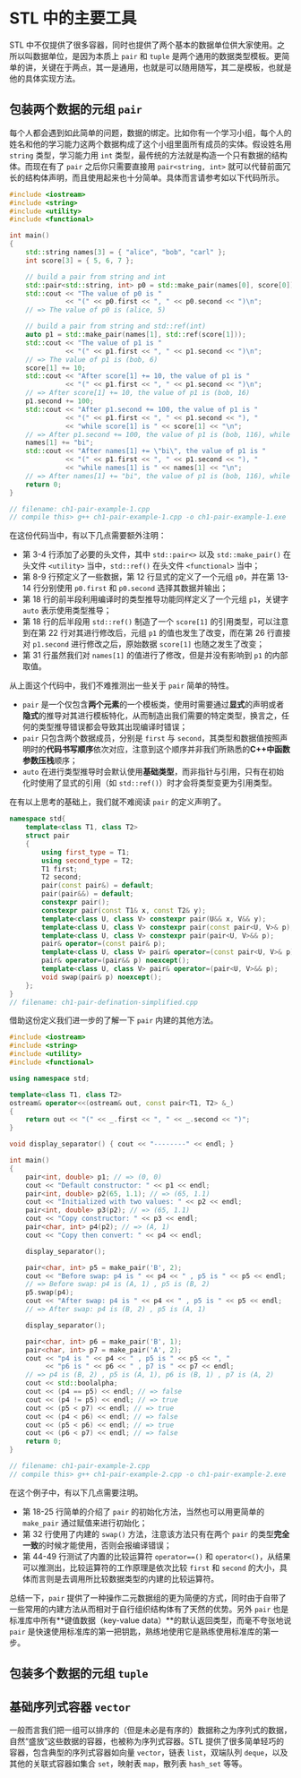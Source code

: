 STL 中的主要工具
========================================

STL 中不仅提供了很多容器，同时也提供了两个基本的数据单位供大家使用。之所以叫数据单位，是因为本质上 `pair` 和 `tuple` 是两个通用的数据类型模板。更简单的讲，关键在于两点，其一是通用，也就是可以随用随写，其二是模板，也就是他的具体实现方法。

## 包装两个数据的元组 `pair`

每个人都会遇到如此简单的问题，数据的绑定。比如你有一个学习小组，每个人的姓名和他的学习能力这两个数据构成了这个小组里面所有成员的实体。假设姓名用 `string` 类型，学习能力用 `int` 类型，最传统的方法就是构造一个只有数据的结构体。而现在有了 `pair` 之后你只需要直接用 `pair<string, int>` 就可以代替前面冗长的结构体声明，而且使用起来也十分简单。具体而言请参考如以下代码所示。

```cpp
#include <iostream>
#include <string>
#include <utility>
#include <functional>

int main()
{
    std::string names[3] = { "alice", "bob", "carl" };
    int score[3] = { 5, 6, 7 };

    // build a pair from string and int
    std::pair<std::string, int> p0 = std::make_pair(names[0], score[0]);
    std::cout << "The value of p0 is "
              << "(" << p0.first << ", " << p0.second << ")\n";
    // => The value of p0 is (alice, 5)

    // build a pair from string and std::ref(int)
    auto p1 = std::make_pair(names[1], std::ref(score[1]));
    std::cout << "The value of p1 is "
              << "(" << p1.first << ", " << p1.second << ")\n";
    // => The value of p1 is (bob, 6)
    score[1] += 10;
    std::cout << "After score[1] += 10, the value of p1 is "
              << "(" << p1.first << ", " << p1.second << ")\n";
    // => After score[1] += 10, the value of p1 is (bob, 16)
    p1.second += 100;
    std::cout << "After p1.second += 100, the value of p1 is "
              << "(" << p1.first << ", " << p1.second << "), "
              << "while score[1] is " << score[1] << "\n";
    // => After p1.second += 100, the value of p1 is (bob, 116), while score[1] is 116
    names[1] += "bi";
    std::cout << "After names[1] += \"bi\", the value of p1 is "
              << "(" << p1.first << ", " << p1.second << "), "
              << "while names[1] is " << names[1] << "\n";
    // => After names[1] += "bi", the value of p1 is (bob, 116), while names[1] is bobbi
    return 0;
}

// filename: ch1-pair-example-1.cpp
// compile this> g++ ch1-pair-example-1.cpp -o ch1-pair-example-1.exe
```

在这份代码当中，有以下几点需要额外注明：

* 第 3-4 行添加了必要的头文件，其中 `std::pair<>` 以及 `std::make_pair()` 在头文件 `<utility>` 当中，`std::ref()` 在头文件 `<functional>` 当中；
* 第 8-9 行预定义了一些数据，第 12 行显式的定义了一个元组 `p0`，并在第 13-14 行分别使用 `p0.first` 和 `p0.second` 选择其数据并输出；
* 第 18 行的前半段利用编译时的类型推导功能同样定义了一个元组 `p1`，关键字 `auto` 表示使用类型推导；
* 第 18 行的后半段用 `std::ref()` 制造了一个 `score[1]` 的引用类型，可以注意到在第 22 行对其进行修改后，元组 `p1` 的值也发生了改变，而在第 26 行直接对 `p1.second` 进行修改之后，原始数据 `score[1]` 也随之发生了改变；
* 第 31 行虽然我们对 `names[1]` 的值进行了修改，但是并没有影响到 `p1` 的内部取值。

从上面这个代码中，我们不难推测出一些关于 `pair` 简单的特性。

* `pair` 是一个仅包含**两个元素**的一个模板类，使用时需要通过**显式**的声明或者**隐式**的推导对其进行模板特化，从而制造出我们需要的特定类型，换言之，任何的类型推导错误都会导致其出现编译时错误；
* `pair` 只包含两个数据成员，分别是 `first` 与 `second`，其类型和数据值按照声明时的**代码书写顺序**依次对应，注意到这个顺序并非我们所熟悉的**C++中函数参数压栈**顺序；
* `auto` 在进行类型推导时会默认使用**基础类型**，而非指针与引用，只有在初始化时使用了显式的引用（如 `std::ref()`）时才会将类型变更为引用类型。

在有以上思考的基础上，我们就不难阅读 `pair` 的定义声明了。

```cpp
namespace std{
    template<class T1, class T2>
    struct pair
    {
        using first_type = T1;
        using second_type = T2;
        T1 first;
        T2 second;
        pair(const pair&) = default;
        pair(pair&&) = default;
        constexpr pair();
        constexpr pair(const T1& x, const T2& y);
        template<class U, class V> constexpr pair(U&& x, V&& y);
        template<class U, class V> constexpr pair(const pair<U, V>& p);
        template<class U, class V> constexpr pair(pair<U, V>&& p);
        pair& operator=(const pair& p);
        template<class U, class V> pair& operator=(const pair<U, V>& p);
        pair& operator=(pair&& p) noexcept();
        template<class U, class V> pair& operator=(pair<U, V>&& p);
        void swap(pair& p) noexcept();
    };
}
// filename: ch1-pair-defination-simplified.cpp
```

借助这份定义我们进一步的了解一下 `pair` 内建的其他方法。

```cpp
#include <iostream>
#include <string>
#include <utility>
#include <functional>

using namespace std;

template<class T1, class T2>
ostream& operator<<(ostream& out, const pair<T1, T2> &_)
{
    return out << "(" << _.first << ", " << _.second << ")";
}

void display_separator() { cout << "--------" << endl; }

int main()
{
    pair<int, double> p1; // => (0, 0)
    cout << "Default constructor: " << p1 << endl;
    pair<int, double> p2(65, 1.1); // => (65, 1.1)
    cout << "Initialized with two values: " << p2 << endl;
    pair<int, double> p3(p2); // => (65, 1.1)
    cout << "Copy constructor: " << p3 << endl;
    pair<char, int> p4(p2); // => (A, 1)
    cout << "Copy then convert: " << p4 << endl;

    display_separator();

    pair<char, int> p5 = make_pair('B', 2);
    cout << "Before swap: p4 is " << p4 << " , p5 is " << p5 << endl;
    // => Before swap: p4 is (A, 1) , p5 is (B, 2)
    p5.swap(p4);
    cout << "After swap: p4 is " << p4 << " , p5 is " << p5 << endl;
    // => After swap: p4 is (B, 2) , p5 is (A, 1)

    display_separator();

    pair<char, int> p6 = make_pair('B', 1);
    pair<char, int> p7 = make_pair('A', 2);
    cout << "p4 is " << p4 << " , p5 is " << p5 << ", "
         << "p6 is " << p6 << " , p7 is " << p7 << endl;
    // => p4 is (B, 2) , p5 is (A, 1), p6 is (B, 1) , p7 is (A, 2)
    cout << std::boolalpha;
    cout << (p4 == p5) << endl; // => false
    cout << (p4 != p5) << endl; // => true
    cout << (p5 < p7) << endl; // => true
    cout << (p4 < p6) << endl; // => false
    cout << (p5 < p6) << endl; // => true
    cout << (p6 < p7) << endl; // => false
    return 0;
}

// filename: ch1-pair-example-2.cpp
// compile this> g++ ch1-pair-example-2.cpp -o ch1-pair-example-2.exe
```

在这个例子中，有以下几点需要注明。

* 第 18-25 行简单的介绍了 `pair` 的初始化方法，当然也可以用更简单的 `make_pair` 通过赋值来进行初始化；
* 第 32 行使用了内建的 `swap()` 方法，注意该方法只有在两个 `pair` 的类型**完全一致**的时候才能使用，否则会报编译错误；
* 第 44-49 行测试了内置的比较运算符 `operator==()` 和 `operator<()`，从结果可以推测出，比较运算符的工作原理是依次比较 `first` 和 `second` 的大小，具体而言则是去调用所比较数据类型的内建的比较运算符。

总结一下，`pair` 提供了一种操作二元数据组的更为简便的方式，同时由于自带了一些常用的内建方法从而相对于自行组织结构体有了天然的优势。另外 `pair` 也是标准库中所有**键值数据（key-value data）**的默认返回类型，而毫不夸张地说 `pair` 是快速使用标准库的第一把钥匙，熟练地使用它是熟练使用标准库的第一步。

## 包装多个数据的元组 `tuple`


## 基础序列式容器 `vector`

一般而言我们把一组可以排序的（但是未必是有序的）数据称之为序列式的数据，自然“盛放”这些数据的容器，也被称为序列式容器。STL 提供了很多简单轻巧的容器，包含典型的序列式容器如向量 `vector`，链表 `list`，双端队列 `deque`，以及其他的关联式容器如集合 `set`，映射表 `map`，散列表 `hash_set` 等等。
